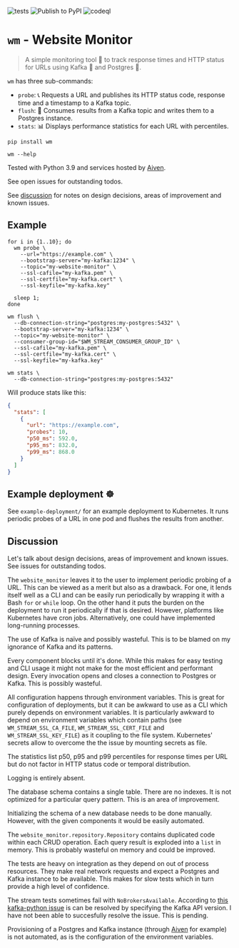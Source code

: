 ![tests](https://github.com/mamachanko/website-monitor/workflows/tests/badge.svg)
![Publish to PyPI](https://github.com/mamachanko/website-monitor/workflows/Publish%20to%20PyPI/badge.svg?event=release)
![codeql](https://github.com/mamachanko/website-monitor/workflows/CodeQL/badge.svg)

# `wm` - Website Monitor

> A simple monitoring tool 🔭 to track response times and HTTP status for URLs using Kafka 🐞 and Postgres 🐘.

`wm` has three sub-commands:

* `probe`: 📞 Requests a URL and publishes its HTTP status code, response time and a timestamp to a Kafka topic.
* `flush`: 📒 Consumes results from a Kafka topic and writes them to a Postgres instance.
* `stats`: 📊 Displays performance statistics for each URL with percentiles.

```shell
pip install wm

wm --help
```

Tested with Python 3.9 and services hosted by [Aiven](https://aiven.io).

See open issues for outstanding todos.

See [discussion](#Discussion) for notes on design decisions, areas of improvement and known issues.

## Example

```shell
for i in {1..10}; do
  wm probe \
    --url="https://example.com" \
    --bootstrap-server="my-kafka:1234" \
    --topic="my-website-monitor" \
    --ssl-cafile="my-kafka.pem" \
    --ssl-certfile="my-kafka.cert" \
    --ssl-keyfile="my-kafka.key"

  sleep 1;
done

wm flush \
  --db-connection-string="postgres:my-postgres:5432" \
  --bootstrap-server="my-kafka:1234" \
  --topic="my-website-monitor" \
  --consumer-group-id="$WM_STREAM_CONSUMER_GROUP_ID" \
  --ssl-cafile="my-kafka.pem" \
  --ssl-certfile="my-kafka.cert" \
  --ssl-keyfile="my-kafka.key"

wm stats \
  --db-connection-string="postgres:my-postgres:5432"
```
Will produce stats like this:
```json
{
  "stats": [
    {
      "url": "https://example.com",
      "probes": 10,
      "p50_ms": 592.0,
      "p95_ms": 832.0,
      "p99_ms": 868.0
    }
  ]
}

```

## Example deployment ☸️

See `example-deployment/` for an example deployment to Kubernetes. It runs periodic probes of a URL in one pod and
flushes the results from another.

## Discussion

Let's talk about design decisions, areas of improvement and known issues. See issues for outstanding todos.

The `website_monitor` leaves it to the user to implement periodic probing of a URL. This can be viewed as a merit but
also as a drawback. For one, it lends itself well as a CLI and can be easily run periodically by wrapping it with a
Bash `for` or `while` loop. On the other hand it puts the burden on the deployment to run it periodically if that is
desired. However, platforms like Kubernetes have cron jobs. Alternatively, one could have implemented long-running
processes.

The use of Kafka is naïve and possibly wasteful. This is to be blamed on my ignorance of Kafka and its patterns.

Every component blocks until it's done. While this makes for easy testing and CLI usage it might not make for the most
efficient and performant design. Every invocation opens and closes a connection to Postgres or Kafka. This is possibly
wasteful.

All configuration happens through environment variables. This is great for configuration of deployments, but it can be
awkward to use as a CLI which purely depends on environment variables. It is particularly awkward to depend on
environment variables which contain paths (see `WM_STREAM_SSL_CA_FILE`, `WM_STREAM_SSL_CERT_FILE`
and `WM_STREAM_SSL_KEY_FILE`) as it coupling to the file system. Kubernetes' secrets allow to overcome the the issue by
mounting secrets as file.

The statistics list p50, p95 and p99 percentiles for response times per URL but do not factor in HTTP status code or
temporal distribution.

Logging is entirely absent.

The database schema contains a single table. There are no indexes. It is not optimized for a particular query pattern.
This is an area of improvement.

Initializing the schema of a new database needs to be done manually. However, with the given components it would be
easily automated.

The `website_monitor.repository.Repository` contains duplicated code within each CRUD operation. Each query result is
exploded into a `list` in memory. This is probably wasteful on memory and could be improved.

The tests are heavy on integration as they depend on out of process resources. They make real network requests and
expect a Postgres and Kafka instance to be available. This makes for slow tests which in turn provide a high level
of confidence.

The stream tests sometimes fail with `NoBrokersAvailable`. According
to [this kafka-python issue](https://github.com/dpkp/kafka-python/issues/1308)
is can be resolved by specifying the Kafka API version. I have not been able to succesfully resolve the issue. This is
pending.

Provisioning of a Postgres and Kafka instance (through [Aiven](https://aiven.io) for example) is not automated, as is
the configuration of the environment variables.
